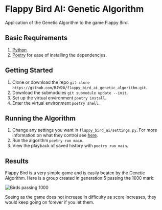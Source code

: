 # Flappy Bird AI: Genetic Algorithm
Application of the Genetic Algorithm to the game Flappy Bird.

## Basic Requirements
1. [Python](https://www.python.org/downloads/).
2. [Poetry](https://python-poetry.org/docs/) for ease of installing the dependencies.

## Getting Started
1. Clone or download the repo `git clone https://github.com/RJW20/flappy_bird_ai_genetic_algorithm.git`.
2. Download the submodules `git submodule update --init`.
3. Set up the virtual environment `poetry install`.
4. Enter the virtual environment `poetry shell`.

## Running the Algorithm
1. Change any settings you want in `flappy_bird_ai/settings.py`. For more information on what they control see [here](https://github.com/RJW20/genetic_algorithm_template/blob/main/README.md). 
2. Run the algorithm `poetry run main`.
3. View the playback of saved history with `poetry run main`.

## Results
Flappy Bird is a very simple game and is easily beaten by the Genetic Algorithm. Here is a group created in generation 5 passing the 1000 mark:

![Birds passing 1000](https://i.imgur.com/KgvvAJR.gif)

Seeing as the game does not increase in difficulty as score increases, they would keep going on forever if you let them.
